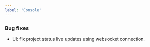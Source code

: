 ```yaml
---
label: 'Console'
---
```


### Bug fixes

- UI: fix project status live updates using websocket connection.
